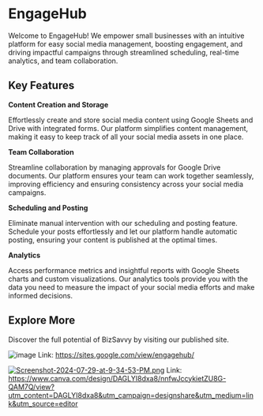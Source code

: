 # EngageHub
Welcome to EngageHub! We empower small businesses with an intuitive platform for easy social media management, boosting engagement, and driving impactful campaigns through streamlined scheduling, real-time analytics, and team collaboration.


## Key Features
**Content Creation and Storage**

Effortlessly create and store social media content using Google Sheets and Drive with integrated forms. Our platform simplifies content management, making it easy to keep track of all your social media assets in one place.


**Team Collaboration**

Streamline collaboration by managing approvals for Google Drive documents. Our platform ensures your team can work together seamlessly, improving efficiency and ensuring consistency across your social media campaigns.


**Scheduling and Posting**

Eliminate manual intervention with our scheduling and posting feature. Schedule your posts effortlessly and let our platform handle automatic posting, ensuring your content is published at the optimal times.


**Analytics**

Access performance metrics and insightful reports with Google Sheets charts and custom visualizations. Our analytics tools provide you with the data you need to measure the impact of your social media efforts and make informed decisions.


## Explore More
Discover the full potential of BizSavvy by visiting our published site.

![image](https://github.com/user-attachments/assets/c6226eb7-c6a5-4235-9b90-4fc492f67e56)
Link: https://sites.google.com/view/engagehub/

[![Screenshot-2024-07-29-at-9-34-53-PM.png](https://i.postimg.cc/5NNqkbmP/Screenshot-2024-07-29-at-9-34-53-PM.png)](https://www.canva.com/design/DAGLYI8dxa8/SLTbRWJXiI8eTMZMkvx9Xw/edit?utm_content=DAGLYI8dxa8&utm_campaign=designshare&utm_medium=link2&utm_source=sharebutton)
Link: https://www.canva.com/design/DAGLYI8dxa8/nnfwJccykietZU8G-QAM7Q/view?utm_content=DAGLYI8dxa8&utm_campaign=designshare&utm_medium=link&utm_source=editor

